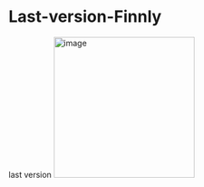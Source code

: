 # Last-version-Finnly
last version
<img width="248" alt="image" src="https://github.com/user-attachments/assets/2d3c10d9-8fab-4fc8-94ef-bdb31a5c5bfe" />

